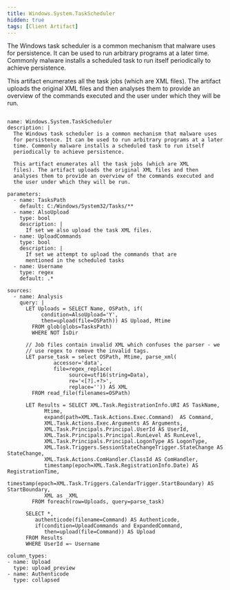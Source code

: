 ```yaml
---
title: Windows.System.TaskScheduler
hidden: true
tags: [Client Artifact]
---
```


The Windows task scheduler is a common mechanism that malware uses
for persistence. It can be used to run arbitrary programs at a later
time. Commonly malware installs a scheduled task to run itself
periodically to achieve persistence.

This artifact enumerates all the task jobs (which are XML
files). The artifact uploads the original XML files and then
analyses them to provide an overview of the commands executed and
the user under which they will be run.


<pre><code class="language-yaml">
name: Windows.System.TaskScheduler
description: |
  The Windows task scheduler is a common mechanism that malware uses
  for persistence. It can be used to run arbitrary programs at a later
  time. Commonly malware installs a scheduled task to run itself
  periodically to achieve persistence.

  This artifact enumerates all the task jobs (which are XML
  files). The artifact uploads the original XML files and then
  analyses them to provide an overview of the commands executed and
  the user under which they will be run.

parameters:
  - name: TasksPath
    default: C:/Windows/System32/Tasks/**
  - name: AlsoUpload
    type: bool
    description: |
      If set we also upload the task XML files.
  - name: UploadCommands
    type: bool
    description: |
      If set we attempt to upload the commands that are
      mentioned in the scheduled tasks
  - name: Username
    type: regex
    default: .*

sources:
  - name: Analysis
    query: |
      LET Uploads = SELECT Name, OSPath, if(
           condition=AlsoUpload='Y',
           then=upload(file=OSPath)) AS Upload, Mtime
        FROM glob(globs=TasksPath)
        WHERE NOT IsDir

      // Job files contain invalid XML which confuses the parser - we
      // use regex to remove the invalid tags.
      LET parse_task = select OSPath, Mtime, parse_xml(
               accessor='data',
               file=regex_replace(
                    source=utf16(string=Data),
                    re='&lt;[?].+?&gt;',
                    replace='')) AS XML
        FROM read_file(filenames=OSPath)

      LET Results = SELECT XML.Task.RegistrationInfo.URI AS TaskName,
            Mtime,
            expand(path=XML.Task.Actions.Exec.Command)  AS Command,
            XML.Task.Actions.Exec.Arguments AS Arguments,
            XML.Task.Principals.Principal.UserId AS UserId,
            XML.Task.Principals.Principal.RunLevel AS RunLevel,
            XML.Task.Principals.Principal.LogonType AS LogonType,
            XML.Task.Triggers.SessionStateChangeTrigger.StateChange AS StateChange,
            XML.Task.Actions.ComHandler.ClassId AS ComHandler,
            timestamp(epoch=XML.Task.RegistrationInfo.Date) AS RegistrationTime,
            timestamp(epoch=XML.Task.Triggers.CalendarTrigger.StartBoundary) AS StartBoundary,
            XML as _XML
        FROM foreach(row=Uploads, query=parse_task)

      SELECT *,
         authenticode(filename=Command) AS Authenticode,
         if(condition=UploadCommands and ExpandedCommand,
            then=upload(file=Command)) AS Upload
      FROM Results
      WHERE UserId =~ Username
      
column_types:
- name: Upload
  type: upload_preview
- name: Authenticode
  type: collapsed

</code></pre>


